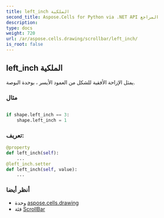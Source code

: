 ```yaml
---
title: left_inch الملكية
second_title: Aspose.Cells for Python via .NET API المراجع
description:
type: docs
weight: 720
url: /ar/aspose.cells.drawing/scrollbar/left_inch/
is_root: false
---
```

##  left_inch الملكية

يمثل الإزاحة الأفقية للشكل من العمود الأيسر ، بوحدة البوصة.

###  مثال

```python

if shape.left_inch == 3:
    shape.left_inch = 1

```
###  تعريف:
```python
@property
def left_inch(self):
    ...
@left_inch.setter
def left_inch(self, value):
    ...
```

###  أنظر أيضا
* وحدة [aspose.cells.drawing](../../)
* فئة [ScrollBar](/cells/python-net/ar/aspose.cells.drawing/scrollbar)
